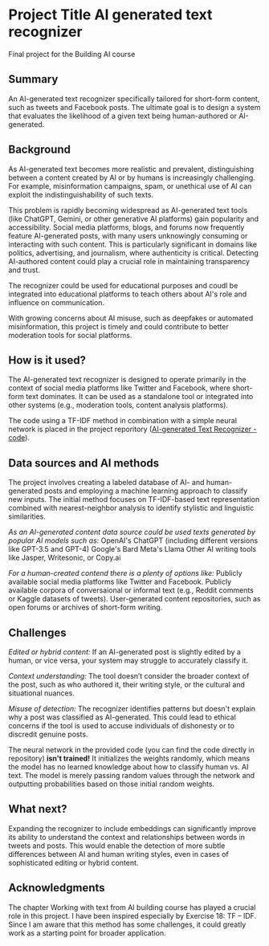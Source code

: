# Project Title AI generated text recognizer

Final project for the Building AI course

## Summary

An AI-generated text recognizer specifically tailored for short-form content, such as tweets and Facebook posts. The ultimate goal is to design a system that evaluates the likelihood of a given text being human-authored or AI-generated. 


## Background

As AI-generated text becomes more realistic and prevalent, distinguishing between a content created by AI or by humans is increasingly challenging. For example, misinformation campaigns, spam, or unethical use of AI can exploit the indistinguishability of such texts. 
 
This problem is rapidly becoming widespread as AI-generated text tools (like ChatGPT, Gemini, or other generative AI platforms) gain popularity and accessibility. Social media platforms, blogs, and forums now frequently feature AI-generated posts, with many users unknowingly consuming or interacting with such content. This is particularly significant in domains like politics, advertising, and journalism, where authenticity is critical. Detecting AI-authored content could play a crucial role in maintaining transparency and trust. 
 
The recognizer could be used for educational purposes and coudl be integrated into educational platforms to teach others about AI's role and influence on communication. 
 
With growing concerns about AI misuse, such as deepfakes or automated misinformation, this project is timely and could contribute to better moderation tools for social platforms. 


## How is it used?

The AI-generated text recognizer is designed to operate primarily in the context of social media platforms like Twitter and Facebook, where short-form text dominates. It can be used as a standalone tool or integrated into other systems (e.g., moderation tools, content analysis platforms).

The code using a TF-IDF method in combination with a simple neural network is placed in the project reporitory (<a href="https://github.com/RealLifeGeek/AI-generated-Text-Recogniser/blob/main/AI-generated%20text%20recognizer.py">AI-generated Text Recognizer - code</a>).


## Data sources and AI methods
The project involves creating a labeled database of AI- and human-generated posts and employing a machine learning approach to classify new inputs. The initial method focuses on TF-IDF-based text representation combined with nearest-neighbor analysis to identify stylistic and linguistic similarities. 
 
<i>As an AI-generated content data source could be used texts generated by popular AI models such as:</i>
OpenAI's ChatGPT (including different versions like GPT-3.5 and GPT-4) 
Google's Bard 
Meta's Llama 
Other AI writing tools like Jasper, Writesonic, or Copy.ai 
 
<i>For a human-created contend there is a plenty of options like:</i>
Publicly available social media platforms like Twitter and Facebook. 
Publicly available corpora of conversaional or informal text (e.g., Reddit comments or Kaggle datasets of tweets). 
User-generated content repositories, such as open forums or archives of short-form writing. 

## Challenges

<i>Edited or hybrid content:</i> If an AI-generated post is slightly edited by a human, or vice versa, your system may struggle to accurately classify it. 
 
<i>Context understanding:</i> The tool doesn’t consider the broader context of the post, such as who authored it, their writing style, or the cultural and situational nuances. 
 
<i>Misuse of detection:</i> The recognizer identifies patterns but doesn't explain why a post was classified as AI-generated. This could lead to ethical concerns if the tool is used to accuse individuals of dishonesty or to discredit genuine posts. 
 
The neural network in the provided code (you can find the code directly in repository) <strong>isn't trained!</strong> It initializes the weights randomly, which means the model has no learned knowledge about how to classify human vs. AI text. The model is merely passing random values through the network and outputting probabilities based on those initial random weights. 

## What next?

Expanding the recognizer to include embeddings can significantly improve its ability to understand the context and relationships between words in tweets and posts. This would enable the detection of more subtle differences between AI and human writing styles, even in cases of sophisticated editing or hybrid content. 


## Acknowledgments
The chapter Working with text from AI building course has played a crucial role in this project. I have been inspired especially by Exercise 18: TF – IDF. Since I am aware that this method has some challenges, it could greatly work as a starting point for broader application. 
 

 

 

